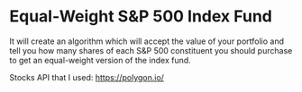 # Equal-Weight S&P 500 Index Fund

It will create an algorithm which will accept the value of your portfolio and tell you how many shares of each S&P 500 constituent you should purchase to get an equal-weight version of the index fund.

Stocks API that I used: https://polygon.io/

